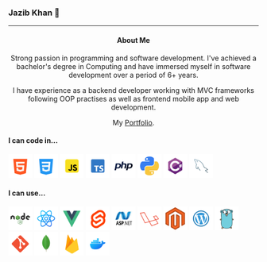 ### Jazib Khan 👋
---

<center>
	
#### About Me

Strong passion in programming and software development. I've achieved a bachelor's degree in Computing and have immersed myself in software development over a period of 6+ years. 

I have experience as a backend developer working with MVC frameworks following OOP practises as well as frontend mobile app and web development.

My [Portfolio](https://jazibkhan-portfolio.netlify.app/).

</center>

#### I can code in...
<p float="left">
	<img title="HTML" src="./images/html.png" width="48"/>
	<img title="CSS" src="./images/css.png" width="48"/>
	<img title="JS" src="./images/js.png" width="48"/>
	<img title="TypeScript" src="./images/ts.png" width="48"/>
	<img title="PHP" src="./images/php.png" width="48"/>
	<img title="Python" src="./images/python.png" width="48"/>
	<img title="C#" src="./images/c-sharp.png" width="48"/>
	<img title="MySQL" src="./images/mysql.png" width="48"/>
</p>

#### I can use...

<p float="left">
	<img title="Node.js" src="./images/nodejs.png" width="48"/>
	<img title="React" src="./images/react.png" width="48"/>
  	<img title="Vue js" src="./images/vuejs.png" width="48"/>
	<img title="Svelte" src="./images/svelte.png" width="48"/>
	<img title="ASP.NET" src="./images/asp.net.png" width="48"/>
	<img title="Laravel" src="./images/laravel.png" width="48"/>
	<img title="Magento" src="./images/magento.png" width="48"/>
	<img title="Wordpress" src="./images/wordpress.png" width="48"/>
	<img title="Golang" src="./images/golang.png" width="48"/>
	<img title="Git" src="./images/git.png" width="48"/>
	<img title="MongoDB" src="./images/mongodb.png" width="48"/>
	<img title="Firebase" src="./images/firebase.png" width="48"/>
	<img title="Docker" src="./images/docker.png" width="48"/>
</p>

</center>


<!--
**Jazib-Khan/Jazib-Khan** is a ✨ _special_ ✨ repository because its `README.md` (this file) appears on your GitHub profile.

Here are some ideas to get you started:

- 🔭 I’m currently working on ...
- 🌱 I’m currently learning ...
- 👯 I’m looking to collaborate on ...
- 🤔 I’m looking for help with ...
- 💬 Ask me about ...
- 📫 How to reach me: ...
- 😄 Pronouns: ...
- ⚡ Fun fact: ...
-->
